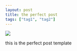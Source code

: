 ```yaml
---
layout: post
title: the perfect post
tags: ["tag1", "tag2"]
---
```


<a href="{{ site.img_base_url }}/post/2022/2022-12-2-self.png"><img src="{{ site.img_base_url }}/post/2022/2022-12-2-self.png"></a>

this is the perfect post template
